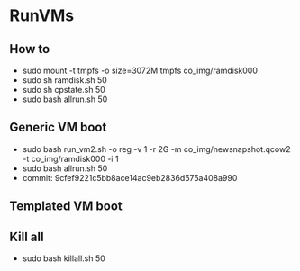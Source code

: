 # RunVMs


## How to

* sudo mount -t tmpfs -o size=3072M tmpfs co_img/ramdisk000
* sudo sh ramdisk.sh 50
* sudo sh cpstate.sh 50
* sudo bash allrun.sh 50

## Generic VM boot
* sudo bash run_vm2.sh -o reg -v 1 -r 2G -m co_img/newsnapshot.qcow2 -t co_img/ramdisk000 -i 1
* sudo bash allrun.sh 50
* commit: 9cfef9221c5bb8ace14ac9eb2836d575a408a990

## Templated VM boot

## Kill all
* sudo bash killall.sh 50

